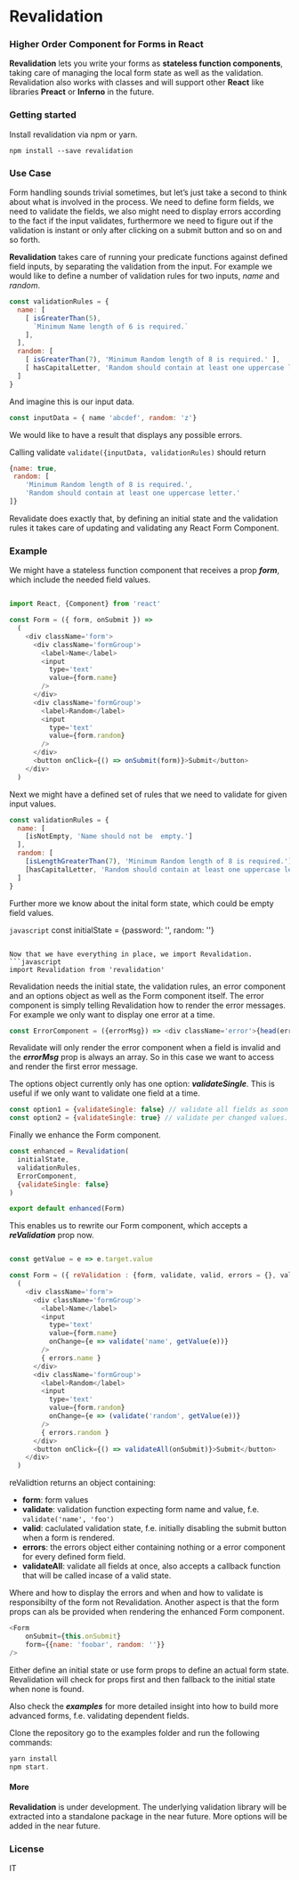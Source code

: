 # Revalidation

### Higher Order Component for Forms in React


__Revalidation__ lets you write your forms as __stateless function components__, taking care of managing the local form state
as well as the validation. Revalidation also works with classes and will support other __React__ like libraries __Preact__ or __Inferno__
in the future.


### Getting started

Install revalidation via npm or yarn.


```
npm install --save revalidation
```

### Use Case
Form handling sounds trivial sometimes, but let’s just take a second to think about what is involved in the process. 
We need to define form fields, we need to validate the fields, 
we also might need to display errors according to the fact if the input validates, 
furthermore we need to figure out if the validation is instant or only after clicking 
on a submit button and so on and so forth.

__Revalidation__ takes care of running your predicate functions against defined field inputs, by separating the validation from the input.
For example we would like to define a number of validation rules for two inputs, _name_ and _random_.

```javascript
const validationRules = {
  name: [
    [ isGreaterThan(5),
      `Minimum Name length of 6 is required.`
    ],
  ],
  random: [
    [ isGreaterThan(7), 'Minimum Random length of 8 is required.' ],
    [ hasCapitalLetter, 'Random should contain at least one uppercase letter.' ],
  ]
}
```
And imagine this is our input data.

```javascript
const inputData = { name 'abcdef', random: 'z'}
```

We would like to have a result that displays any possible errors.

Calling validate `validate({inputData, validationRules)`
should return
```javascript
{name: true, 
 random: [
    'Minimum Random length of 8 is required.', 
    'Random should contain at least one uppercase letter.' 
]}
```

Revalidate does exactly that, by defining an initial state and the validation rules it takes care of updating and validating 
any React Form Component.

### Example

We might have a stateless function component that receives a prop ___form___, which include the needed field values.

```javascript

import React, {Component} from 'react'

const Form = ({ form, onSubmit }) =>
  (
    <div className='form'>
      <div className='formGroup'>
        <label>Name</label>
        <input
          type='text'
          value={form.name}
        />
      </div>
      <div className='formGroup'>
        <label>Random</label>
        <input
          type='text'
          value={form.random}
        />
      </div>
      <button onClick={() => onSubmit(form)}>Submit</button>
    </div>
  )

```

Next we might have a defined set of rules that we need to validate for given input values.

```javascript
const validationRules = {
  name: [
    [isNotEmpty, 'Name should not be  empty.']
  ],
  random: [
    [isLengthGreaterThan(7), 'Minimum Random length of 8 is required.'],
    [hasCapitalLetter, 'Random should contain at least one uppercase letter.'],
  ]
}

```

Further more we know about the inital form state, which could be empty field values.

```javascript```
const initialState = {password: '', random: ''}
```

Now that we have everything in place, we import Revalidation.
```javascript
import Revalidation from 'revalidation'
```

Revalidation needs the initial state, the validation rules, an error component and an options object as well as the Form component itself.
The error component is simply telling Revalidation how to render the error messages.
For example we only want to display one error at a time.

```javascript
const ErrorComponent = ({errorMsg}) => <div className='error'>{head(errorMsg)}</div>
```

Revalidate will only render the error component when a field is invalid and the ___errorMsg___ prop is always an array. So in this
case we want to access and render the first error message.

The options object currently only has one option: ___validateSingle___. This is useful if we only want to validate one field
at a time.
```javascript 
const option1 = {validateSingle: false} // validate all fields as soon as the first field changes f.e.
const option2 = {validateSingle: true} // validate per changed values. 
```

Finally we enhance the Form component.
```javascript
const enhanced = Revalidation(
  initialState,
  validationRules,
  ErrorComponent,
  {validateSingle: false}
)

export default enhanced(Form)
```

This enables us to rewrite our Form component, which accepts a ___reValidation___ prop now.
```javascript

const getValue = e => e.target.value

const Form = ({ reValidation : {form, validate, valid, errors = {}, validateAll}, onSubmit }) =>
  (
    <div className='form'>
      <div className='formGroup'>
        <label>Name</label>
        <input
          type='text'
          value={form.name}
          onChange={e => validate('name', getValue(e))}
        />
        { errors.name }
      </div>
      <div className='formGroup'>
        <label>Random</label>
        <input
          type='text'
          value={form.random}
          onChange={e => (validate('random', getValue(e))}
        />
        { errors.random }
      </div>
      <button onClick={() => validateAll(onSubmit)}>Submit</button>
    </div>
  )
```

reValidtion returns an object containing:
- __form__: form values
- __validate__: validation function expecting form name and value, f.e. `validate('name', 'foo')` 
- __valid__: caclulated validation state, f.e. initially disabling the submit button when a form is rendered.
- __errors__: the errors object either containing nothing or a error component for every defined form field.
- __validateAll__: validate all fields at once, also accepts a callback function that will be called incase of a valid state.

Where and how to display the errors and when and how to validate is responsibilty of the form not Revalidation.
Another aspect is that the form props can als be provided when rendering the enhanced Form component.
```javascript
<Form
    onSubmit={this.onSubmit}
    form={{name: 'foobar', random: ''}}
/>
```

Either define an initial state or use form props to define an actual form state. Revalidation will check for props first
and then fallback to the initial state when none is found.

Also check the ___examples___ for more detailed insight into how to build more advanced forms, f.e. validating dependent fields.

Clone the repository go to the examples folder and run the following commands:
```js
yarn install
npm start.
```


#### More
__Revalidation__ is under development. The underlying validation library will be extracted into a standalone package in the near 
future. More options will be added in the near future.

### License

IT

